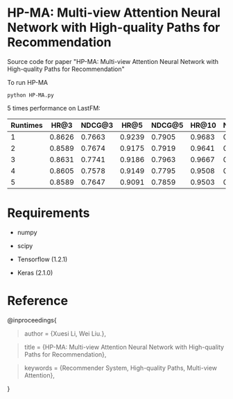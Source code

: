 # HP-MA: Multi-view Attention Neural Network with High-quality Paths for Recommendation

Source code for paper "HP-MA: Multi-view Attention Neural Network with High-quality Paths for Recommendation"

To run HP-MA
```
python HP-MA.py
```
5 times performance on LastFM:

Runtimes|HR@3  | NDCG@3| HR@5|NDCG@5|HR@10 |NDCG@10
-|-|-|-|-|-|-
1|0.8626|0.7663|0.9239|0.7905|0.9683|0.8050
2|0.8589|0.7674|0.9175|0.7919|0.9641|0.8068
3|0.8631|0.7741|0.9186|0.7963|0.9667|0.8126
4|0.8605|0.7578|0.9149|0.7795|0.9508|0.7924
5|0.8589|0.7647|0.9091|0.7859|0.9503|0.7993

# Requirements

* numpy

* scipy

* Tensorflow (1.2.1)

* Keras (2.1.0)

# Reference

@inproceedings{

> author = {Xuesi Li, Wei Liu.},
 
> title = {HP-MA: Multi-view Attention Neural Network with High-quality Paths for Recommendation},
 
> keywords = {Recommender System, High-quality Paths, Multi-view Attention},
 
}
